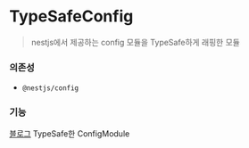 # TypeSafeConfig

> nestjs에서 제공하는 config 모듈을 TypeSafe하게 래핑한 모듈

### 의존성

- `@nestjs/config`

### 기능

[블로그](https://blog.ateals.me/posts/blog/TypeSafe%ED%95%9C%20ConfigModule) TypeSafe한 ConfigModule

